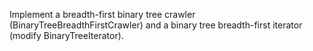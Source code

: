 Implement a breadth-first binary tree crawler (BinaryTreeBreadthFirstCrawler) and a binary tree breadth-first iterator (modify BinaryTreeIterator).
